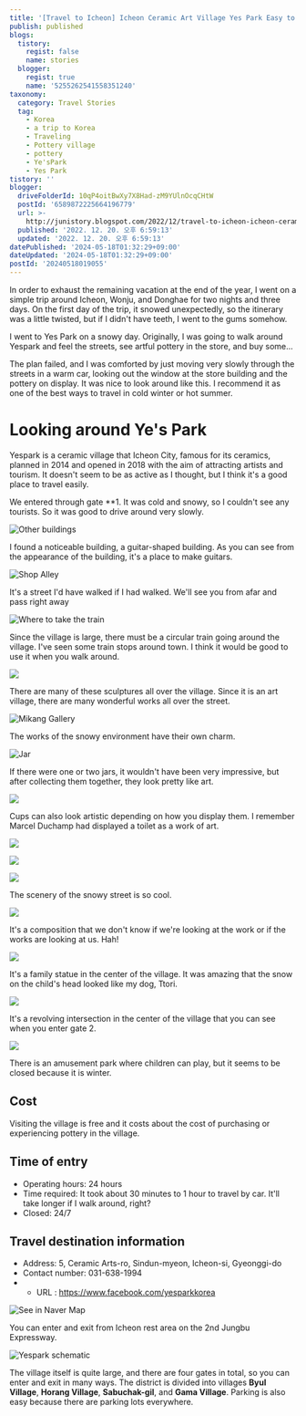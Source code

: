```yaml
---
title: '[Travel to Icheon] Icheon Ceramic Art Village Yes Park Easy to See'
publish: published
blogs:
  tistory:
    regist: false
    name: stories
  blogger:
    regist: true
    name: '5255262541558351240'
taxonomy:
  category: Travel Stories
  tag:
    - Korea
    - a trip to Korea
    - Traveling
    - Pottery village
    - pottery
    - Ye'sPark
    - Yes Park
tistory: ''
blogger:
  driveFolderId: 10qP4oitBwXy7X8Had-zM9YUlnOcqCHtW
  postId: '6589872225664196779'
  url: >-
    http://junistory.blogspot.com/2022/12/travel-to-icheon-icheon-ceramic-art.html
  published: '2022. 12. 20. 오후 6:59:13'
  updated: '2022. 12. 20. 오후 6:59:13'
datePublished: '2024-05-18T01:32:29+09:00'
dateUpdated: '2024-05-18T01:32:29+09:00'
postId: '20240518019055'
---
```


In order to exhaust the remaining vacation at the end of the year, I went on a simple trip around Icheon, Wonju, and Donghae for two nights and three days. On the first day of the trip, it snowed unexpectedly, so the itinerary was a little twisted, but if I didn't have teeth, I went to the gums somehow.

I went to Yes Park on a snowy day. Originally, I was going to walk around Yespark and feel the streets, see artful pottery in the store, and buy some...

The plan failed, and I was comforted by just moving very slowly through the streets in a warm car, looking out the window at the store building and the pottery on display. It was nice to look around like this. I recommend it as one of the best ways to travel in cold winter or hot summer.

# Looking around Ye's Park

Yespark is a ceramic village that Icheon City, famous for its ceramics, planned in 2014 and opened in 2018 with the aim of attracting artists and tourism. It doesn't seem to be as active as I thought, but I think it's a good place to travel easily.

We entered through gate \*\*1. It was cold and snowy, so I couldn't see any tourists. So it was good to drive around very slowly.

![Other buildings](./images/njo2_20221215_152216-01.jpeg)

I found a noticeable building, a guitar-shaped building. As you can see from the appearance of the building, it's a place to make guitars.

![Shop Alley](./images/njo2_20221215_152350-01.jpeg)

It's a street I'd have walked if I had walked. We'll see you from afar and pass right away

![Where to take the train](./images/njo2_20221215_152708-01.jpeg)

Since the village is large, there must be a circular train going around the village. I've seen some train stops around town. I think it would be good to use it when you walk around.

![](./images/njo2_20221215_152735-01.jpeg)

There are many of these sculptures all over the village. Since it is an art village, there are many wonderful works all over the street.

![Mikang Gallery](./images/njo2_20221215_152836-01.jpeg)

The works of the snowy environment have their own charm.

![Jar](./images/njo2_20221215_153024-01.jpeg)

If there were one or two jars, it wouldn't have been very impressive, but after collecting them together, they look pretty like art.

![](./images/njo2_20221215_153128-01.jpeg)

Cups can also look artistic depending on how you display them. I remember Marcel Duchamp had displayed a toilet as a work of art.

![](./images/njo2_20221215_153754-01.jpeg)

![](./images/njo2_20221215_154017-01.jpeg)

![](./images/njo2_20221215_155151-01.jpeg)

The scenery of the snowy street is so cool.

![](./images/njo2_20221215_154324-01.jpeg)

It's a composition that we don't know if we're looking at the work or if the works are looking at us. Hah!

![](./images/njo2_20221215_155114-01.jpeg)

It's a family statue in the center of the village. It was amazing that the snow on the child's head looked like my dog, Ttori.

![](./images/njo2_20221215_160525-01.jpeg)

It's a revolving intersection in the center of the village that you can see when you enter gate 2.

![](./images/njo2_20221215_161135-01.jpeg)

There is an amusement park where children can play, but it seems to be closed because it is winter.

## Cost

Visiting the village is free and it costs about the cost of purchasing or experiencing pottery in the village.

## Time of entry

- Operating hours: 24 hours
- Time required: It took about 30 minutes to 1 hour to travel by car. It'll take longer if I walk around, right?
- Closed: 24/7

## Travel destination information

- Address: 5, Ceramic Arts-ro, Sindun-myeon, Icheon-si, Gyeonggi-do
- Contact number: 031-638-1994
- - URL : https://www.facebook.com/yesparkkorea

![See in Naver Map](images/2022-12-20-11-39-09.png)

You can enter and exit from Icheon rest area on the 2nd Jungbu Expressway.

![Yespark schematic](./images/yespark_map.jpg)

The village itself is quite large, and there are four gates in total, so you can enter and exit in many ways. The district is divided into villages **Byul Village**, **Horang Village**, **Sabuchak-gil**, and **Gama Village**.
Parking is also easy because there are parking lots everywhere.
